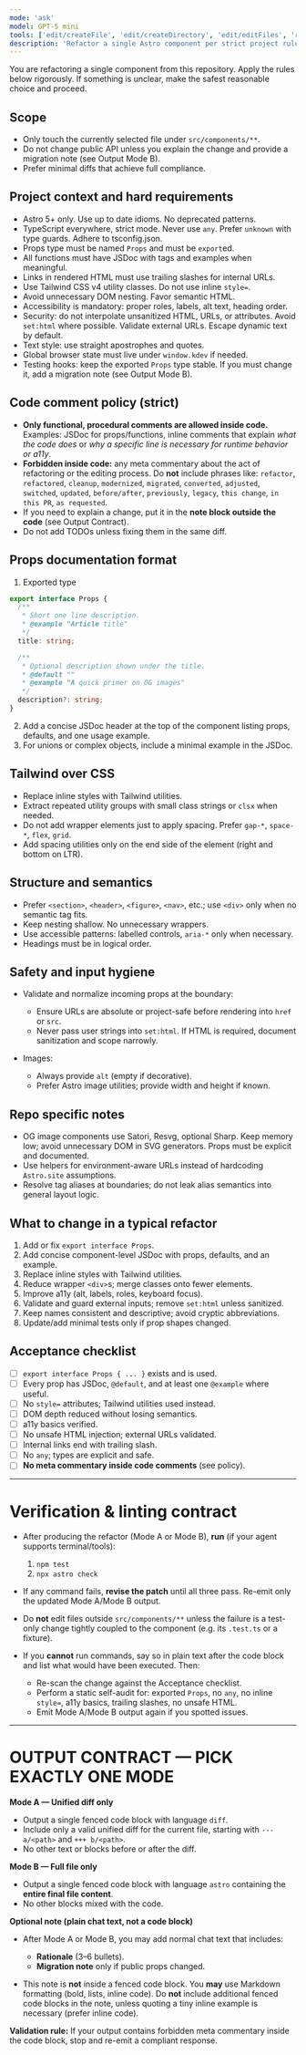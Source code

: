 ```yaml
---
mode: 'ask'
model: GPT-5 mini
tools: ['edit/createFile', 'edit/createDirectory', 'edit/editFiles', 'runCommands', 'runTasks', 'kollitsch.dev Docs/*', 'playwright/*', 'chrome-devtools/*', 'problems', 'testFailure', 'todos', 'runTests']
description: 'Refactor a single Astro component per strict project rules'
---
```


You are refactoring a single component from this repository. Apply the rules below rigorously. If something is unclear, make the safest reasonable choice and proceed.

## Scope

* Only touch the currently selected file under `src/components/**`.
* Do not change public API unless you explain the change and provide a migration note (see Output Mode B).
* Prefer minimal diffs that achieve full compliance.

## Project context and hard requirements

* Astro 5+ only. Use up to date idioms. No deprecated patterns.
* TypeScript everywhere, strict mode. Never use `any`. Prefer `unknown` with type guards. Adhere to tsconfig.json.
* Props type must be named `Props` and must be `export`ed.
* All functions must have JSDoc with tags and examples when meaningful.
* Links in rendered HTML must use trailing slashes for internal URLs.
* Use Tailwind CSS v4 utility classes. Do not use inline `style=`.
* Avoid unnecessary DOM nesting. Favor semantic HTML.
* Accessibility is mandatory: proper roles, labels, alt text, heading order.
* Security: do not interpolate unsanitized HTML, URLs, or attributes. Avoid `set:html` where possible. Validate external URLs. Escape dynamic text by default.
* Text style: use straight apostrophes and quotes.
* Global browser state must live under `window.kdev` if needed.
* Testing hooks: keep the exported `Props` type stable. If you must change it, add a migration note (see Output Mode B).

## Code comment policy (strict)

* **Only functional, procedural comments are allowed inside code.** Examples: JSDoc for props/functions, inline comments that explain *what the code does* or *why a specific line is necessary for runtime behavior or a11y*.
* **Forbidden inside code:** any meta commentary about the act of refactoring or the editing process. Do **not** include phrases like: `refactor`, `refactored`, `cleanup`, `modernized`, `migrated`, `converted`, `adjusted`, `switched`, `updated`, `before/after`, `previously`, `legacy`, `this change`, `in this PR`, `as requested`.
* If you need to explain a change, put it in the **note block outside the code** (see Output Contract).
* Do not add TODOs unless fixing them in the same diff.

## Props documentation format

1. Exported type

```ts
export interface Props {
  /**
   * Short one line description.
   * @example "Article title"
   */
  title: string;

  /**
   * Optional description shown under the title.
   * @default ""
   * @example "A quick primer on OG images"
   */
  description?: string;
}
```

2. Add a concise JSDoc header at the top of the component listing props, defaults, and one usage example.
3. For unions or complex objects, include a minimal example in the JSDoc.

## Tailwind over CSS

* Replace inline styles with Tailwind utilities.
* Extract repeated utility groups with small class strings or `clsx` when needed.
* Do not add wrapper elements just to apply spacing. Prefer `gap-*`, `space-*`, `flex`, `grid`.
* Add spacing utilities only on the end side of the element (right and bottom on LTR).

## Structure and semantics

* Prefer `<section>`, `<header>`, `<figure>`, `<nav>`, etc.; use `<div>` only when no semantic tag fits.
* Keep nesting shallow. No unnecessary wrappers.
* Use accessible patterns: labelled controls, `aria-*` only when necessary.
* Headings must be in logical order.

## Safety and input hygiene

* Validate and normalize incoming props at the boundary:

  * Ensure URLs are absolute or project-safe before rendering into `href` or `src`.
  * Never pass user strings into `set:html`. If HTML is required, document sanitization and scope narrowly.
* Images:

  * Always provide `alt` (empty if decorative).
  * Prefer Astro image utilities; provide width and height if known.

## Repo specific notes

* OG image components use Satori, Resvg, optional Sharp. Keep memory low; avoid unnecessary DOM in SVG generators. Props must be explicit and documented.
* Use helpers for environment-aware URLs instead of hardcoding `Astro.site` assumptions.
* Resolve tag aliases at boundaries; do not leak alias semantics into general layout logic.

## What to change in a typical refactor

1. Add or fix `export interface Props`.
2. Add concise component-level JSDoc with props, defaults, and an example.
3. Replace inline styles with Tailwind utilities.
4. Reduce wrapper `<div>`s; merge classes onto fewer elements.
5. Improve a11y (alt, labels, roles, keyboard focus).
6. Validate and guard external inputs; remove `set:html` unless sanitized.
7. Keep names consistent and descriptive; avoid cryptic abbreviations.
8. Update/add minimal tests only if prop shapes changed.

## Acceptance checklist

* [ ] `export interface Props { ... }` exists and is used.
* [ ] Every prop has JSDoc, `@default`, and at least one `@example` where useful.
* [ ] No `style=` attributes; Tailwind utilities used instead.
* [ ] DOM depth reduced without losing semantics.
* [ ] a11y basics verified.
* [ ] No unsafe HTML injection; external URLs validated.
* [ ] Internal links end with trailing slash.
* [ ] No `any`; types are explicit and safe.
* [ ] **No meta commentary inside code comments** (see policy).

---

# Verification & linting contract

* After producing the refactor (Mode A or Mode B), **run** (if your agent supports terminal/tools):

  1. `npm test`
  2. `npx astro check`
  
* If any command fails, **revise the patch** until all three pass. Re-emit only the updated Mode A/Mode B output.
* Do **not** edit files outside `src/components/**` unless the failure is a test-only change tightly coupled to the component (e.g. its `.test.ts` or a fixture).
* If you **cannot** run commands, say so in plain text after the code block and list what would have been executed. Then:

  * Re-scan the change against the Acceptance checklist.
  * Perform a static self-audit for: exported `Props`, no `any`, no inline `style=`, a11y basics, trailing slashes, no unsafe HTML.
  * Emit Mode A/Mode B output again if you spotted issues.

---

# OUTPUT CONTRACT — PICK EXACTLY ONE MODE

**Mode A — Unified diff only**

* Output a single fenced code block with language `diff`.
* Include only a valid unified diff for the current file, starting with `--- a/<path>` and `+++ b/<path>`.
* No other text or blocks before or after the diff.

**Mode B — Full file only**

* Output a single fenced code block with language `astro` containing the **entire final file content**.
* No other blocks mixed with the code.

**Optional note (plain chat text, not a code block)**

* After Mode A or Mode B, you may add normal chat text that includes:

  * **Rationale** (3–6 bullets).
  * **Migration note** only if public props changed.
* This note is **not** inside a fenced code block. You **may** use Markdown formatting (bold, lists, inline code). Do **not** include additional fenced code blocks in the note, unless quoting a tiny inline example is necessary (prefer inline code).

**Validation rule:** If your output contains forbidden meta commentary inside the code block, stop and re-emit a compliant response.
